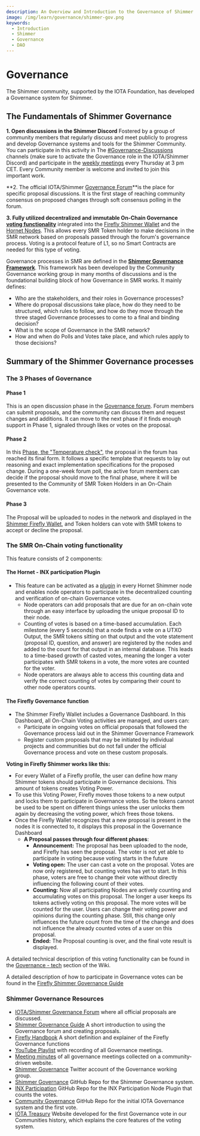 ```yaml
---
description: An Overview and Introduction to the Governance of Shimmer
image: /img/learn/governance/shimmer-gov.png
keywords:
  - Introduction
  - Shimmer
  - Governance
  - DAO
---
```


# Governance

The Shimmer community, supported by the IOTA Foundation, has developed a Governance system for Shimmer.

## The Fundamentals of Shimmer Governance

**1. Open discussions in the Shimmer Discord** Fostered by a group of community members that regularly discuss and meet publicly to progress and develop Governance systems and tools for the Shimmer Community. You can participate in this activity in The [#Governance-Discussions](https://discord.com/channels/397872799483428865/839927402242637834) channels (make sure to activate the Governance role in the IOTA/Shimmer Discord) and participate in the [weekly meetings](https://youtube.com/playlist?list=PL5joP0FyJQU4eKPWfQWradNVjMIPq86ID) every Thursday at 3 pm CET. Every Community member is welcome and invited to join this important work.

**2. The official IOTA/Shimmer [Governance Forum](https://govern.iota.org)**is the place for specific proposal discussions. It is the first stage of reaching community consensus on proposed changes through soft consensus polling in the forum.

**3. Fully utilized decentralized and immutable On-Chain Governance [voting functionality](./governance-tech.md)** integrated into the [Firefly Shimmer Wallet](https://firefly.iota.org/) and the [Hornet Nodes](/hornet/2.0.0-rc.6/welcome). This allows every SMR Token holder to make decisions in the SMR network based on proposals passed through the forum's governance process. Voting is a protocol feature of L1, so no Smart Contracts are needed for this type of voting.

Governance processes in SMR are defined in the **[Shimmer Governance Framework](https://wiki.iota.org/shimmer/learn/governance/the-shimmer-governance-framework.md)**. This framework has been developed by the Community Governance working group in many months of discussions and is the foundational building block of how Governance in SMR works.
It mainly defines:

- Who are the stakeholders, and their roles in Governance processes?
- Where do proposal discussions take place, how do they need to be structured, which rules to follow, and how do they move through the three staged Governance processes to come to a final and binding decision?
- What is the scope of Governance in the SMR network?
- How and when do Polls and Votes take place, and which rules apply to those decisions?

## Summary of the Shimmer Governance processes

### The 3 Phases of Governance

#### Phase 1

This is an open discussion phase in the [Governance forum](https://govern.iota.org/c/shimmer-governance-proposals/phase-1-discussions/52). Forum members can submit proposals, and the community can discuss them and request changes and additions. It can move to the next phase if it finds enough support in Phase 1, signaled through likes or votes on the proposal.

#### Phase 2

In this [Phase, the "Temperature check"](https://govern.iota.org/c/shimmer-governance-proposals/phase-2-temperature-check/53), the proposal in the forum has reached its final form. It follows a specific template that requests to lay out reasoning and exact implementation specifications for the proposed change. During a one-week forum poll, the active forum members can decide if the proposal should move to the final phase, where it will be presented to the Community of SMR Token Holders in an On-Chain Governance vote.

#### Phase 3

The Proposal will be uploaded to nodes in the network and displayed in the [Shimmer Firefly Wallet](https://firefly.iota.org), and Token holders can vote with SMR tokens to accept or decline the proposal.

### The SMR On-Chain voting functionality

This feature consists of 2 components:

#### The Hornet - INX participation Plugin

- This feature can be activated as a [plugin](/hornet/2.0.0-rc.6/inx-plugins/participation/welcome) in every Hornet Shimmer node and enables node operators to participate in the decentralized counting and verification of on-chain Governance votes.
  - Node operators can add proposals that are due for an on-chain vote through an easy interface by uploading the unique proposal ID to their node.
  - Counting of votes is based on a time-based accumulation. Each milestone (every 5 seconds) that a node finds a vote on a UTXO Output, the SMR tokens sitting on that output and the vote statement (proposal ID, question, and answer) are registered by the nodes and added to the count for that output in an internal database. This leads to a time-based growth of casted votes, meaning the longer a voter participates with SMR tokens in a vote, the more votes are counted for the voter.
  - Node operators are always able to access this counting data and verify the correct counting of votes by comparing their count to other node operators counts.

#### The Firefly Governance function

- The Shimmer Firefly Wallet includes a Governance Dashboard. In this Dashboard, all On-Chain Voting activities are managed, and users can:
  - Participate in ongoing votes on official proposals that followed the Governance process laid out in the Shimmer Governance Framework
  - Register custom proposals that may be initiated by individual projects and communities but do not fall under the official Governance process and vote on these custom proposals.

**Voting in Firefly Shimmer works like this:**

- For every Wallet of a Firefly profile, the user can define how many Shimmer tokens should participate in Governance decisions. This amount of tokens creates Voting Power.
- To use this Voting Power, Firefly moves those tokens to a new output and locks them to participate in Governance votes. So the tokens cannot be used to be spent on different things unless the user unlocks them again by decreasing the voting power, which frees those tokens.
- Once the Firefly Wallet recognizes that a new proposal is present in the nodes it is connected to, it displays this proposal in the Governance Dashboard
  - **A Proposal passes through four different phases**:
    - **Announcement:** The proposal has been uploaded to the node, and Firefly has seen the proposal. The voter is not yet able to participate in voting because voting starts in the future
    - **Voting open:** The user can cast a vote on the proposal. Votes are now only registered, but counting votes has yet to start. In this phase, voters are free to change their vote without directly influencing the following count of their votes.
    - **Counting:** Now all participating Nodes are actively counting and accumulating votes on this proposal. The longer a user keeps its tokens actively voting on this proposal. The more votes will be counted for the user. Users can change their voting power and opinions during the counting phase. Still, this change only influences the future count from the time of the change and does not influence the already counted votes of a user on this proposal.
    - **Ended:** The Proposal counting is over, and the final vote result is displayed.

A detailed technical description of this voting functionality can be found in the [Governance - tech](https://wiki.iota.org/shimmer/learn/governance/governance-tech.md) section of the Wiki.

A detailed description of how to participate in Governance votes can be found in the [Firefly Shimmer Governance Guide](https://wiki.iota.org/shimmer/learn/governance/shimmer-firefly-governance-guide.md)

### Shimmer Governance Resources

- [IOTA/Shimmer Governance Forum](https://govern.iota.org) where all official proposals are discussed.
- [Shimmer Governance Guide](https://govern.iota.org/t/read-first-shimmer-governance-guide/1406) A short introduction to using the Governance forum and creating proposals.
- [Firefly Handbook](https://iotaledger.GitHub.io/firefly/specifications/governance/) A short definition and explainer of the Firefly Governance functions
- [YouTube Playlist](https://youtube.com/playlist?list=PL5joP0FyJQU4eKPWfQWradNVjMIPq86ID) with recording of all Governance meetings.
- [Meeting minutes](https://www.tangletreasury.org/governance-and-treasury-minutes) of all governance meetings collected on a community-driven website.
- [Shimmer Governance](https://twitter.com/ShimmerGov) Twitter account of the Governance working group.
- [Shimmer Governance](https://GitHub.com/iota-community/Shimmer-Governance) GitHub Repo for the Shimmer Governance system.
- [INX Participation](https://GitHub.com/iotaledger/inx-participation) GitHub Repo for the INX Participation Node Plugin that counts the votes.
- [Community Governance](https://GitHub.com/iota-community/Community-Governance) GitHub Repo for the initial IOTA Governance system and the first vote.
- [IOTA Treasury](https://iotatreasury.org/) Website developed for the first Governance vote in our Communities history, which explains the core features of the voting system.
